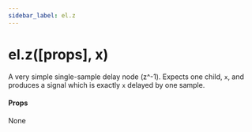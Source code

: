 ```yaml
---
sidebar_label: el.z
---
```


# el.z([props], x)

A very simple single-sample delay node (z^-1). Expects one child, `x`, and produces
a signal which is exactly `x` delayed by one sample.

#### Props

None
